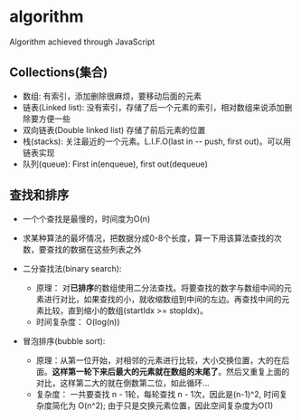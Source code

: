 # algorithm
Algorithm achieved through JavaScript

## Collections(集合)
- 数组: 有索引，添加删除很麻烦，要移动后面的元素
- 链表(Linked list): 没有索引，存储了后一个元素的索引，相对数组来说添加删除要方便一些
- 双向链表(Double linked list) 存储了前后元素的位置
- 栈(stacks): 关注最近的一个元素。L.I.F.O(last in -- push, first out)。可以用链表实现
- 队列(queue): First in(enqueue), first out(dequeue)

## 查找和排序
- 一个个查找是最慢的，时间度为O(n)
- 求某种算法的最坏情况，把数据分成0-8个长度，算一下用该算法查找的次数，要查找的数据在这些列表之外

- 二分查找法(binary search): 
  - 原理： 对**已排序**的数组使用二分法查找。将要查找的数字与数组中间的元素进行对比，如果查找的小，就收缩数组到中间的左边。再查找中间的元素比较，直到缩小的数组(startIdx >= stopIdx)。
  - 时间复杂度： O(log(n))

- 冒泡排序(bubble sort): 
  - 原理：从第一位开始，对相邻的元素进行比较，大小交换位置，大的在后面。**这样第一轮下来后最大的元素就在数组的末尾了**。然后又重复上面的对比，这样第二大的就在倒数第二位，如此循环...
  - 复杂度： 一共要查找 n - 1轮，每轮查找 n - 1次，因此是(n-1)^2, 时间复杂度简化为 O(n^2); 由于只是交换元素位置，因此空间复杂度为O(1)